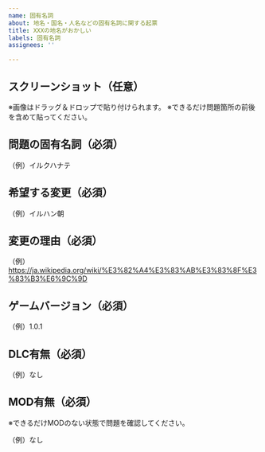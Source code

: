 ```yaml
---
name: 固有名詞
about: 地名・国名・人名などの固有名詞に関する起票
title: XXXの地名がおかしい
labels: 固有名詞
assignees: ''

---
```


## スクリーンショット（任意）
※画像はドラッグ＆ドロップで貼り付けられます。
※できるだけ問題箇所の前後を含めて貼ってください。

## 問題の固有名詞（必須）

（例）イルクハナテ

## 希望する変更（必須）

（例）イルハン朝

## 変更の理由（必須）

（例）https://ja.wikipedia.org/wiki/%E3%82%A4%E3%83%AB%E3%83%8F%E3%83%B3%E6%9C%9D

## ゲームバージョン（必須）

（例）1.0.1

## DLC有無（必須）

（例）なし

## MOD有無（必須）

※できるだけMODのない状態で問題を確認してください。

（例）なし
